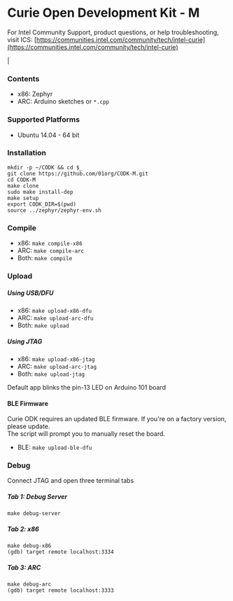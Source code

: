 # Curie Open Development Kit - M

For Intel Community Support, product questions, or help troubleshooting, visit
ICS: [https://communities.intel.com/community/tech/intel-curie](https://communities.intel.com/community/tech/intel-curie)

|

### Contents

  - x86: Zephyr
  - ARC: Arduino sketches or `*.cpp`

### Supported Platforms
 - Ubuntu 14.04 - 64 bit

### Installation
```
mkdir -p ~/CODK && cd $_
git clone https://github.com/01org/CODK-M.git
cd CODK-M
make clone
sudo make install-dep
make setup
export CODK_DIR=$(pwd)
source ../zephyr/zephyr-env.sh
```

### Compile
- x86: `make compile-x86`
- ARC: `make compile-arc`
- Both: `make compile`

### Upload

##### Using USB/DFU
- x86: `make upload-x86-dfu`
- ARC: `make upload-arc-dfu`
- Both: `make upload`

##### Using JTAG
- x86: `make upload-x86-jtag`
- ARC: `make upload-arc-jtag`
- Both: `make upload-jtag`

Default app blinks the pin-13 LED on Arduino 101 board

#### BLE Firmware
Curie ODK requires an updated BLE firmware. If you're on a factory version, please update.    
The script will prompt you to manually reset the board.
- BLE: `make upload-ble-dfu`

### Debug
Connect JTAG and open three terminal tabs

##### Tab 1: Debug Server
`make debug-server`

##### Tab 2: x86
`make debug-x86`    
`(gdb) target remote localhost:3334`

##### Tab 3: ARC
`make debug-arc`    
`(gdb) target remote localhost:3333`
